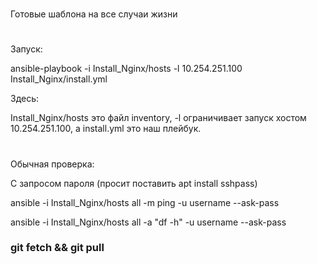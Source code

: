 #
Готовые шаблона на все случаи жизни
#
Запуск:

ansible-playbook -i Install_Nginx/hosts -l 10.254.251.100 Install_Nginx/install.yml

Здесь:

Install_Nginx/hosts это файл inventory, -l ограничивает запуск хостом 10.254.251.100,
а install.yml это наш плейбук.
#
Обычная проверка:

С запросом пароля (просит поставить apt install sshpass)

ansible -i Install_Nginx/hosts all -m ping -u username --ask-pass

ansible -i Install_Nginx/hosts all -a "df -h" -u username --ask-pass

### git fetch && git pull
